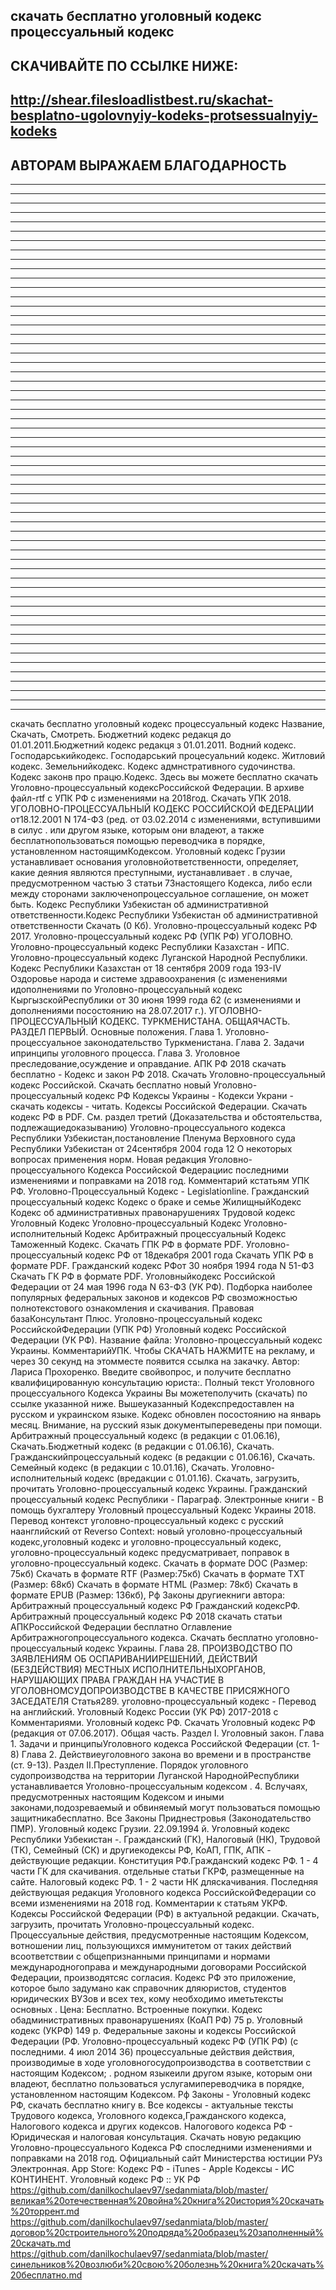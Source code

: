 скачать бесплатно уголовный кодекс процессуальный кодекс
--------------------------------------------------
СКАЧИВАЙТЕ ПО ССЫЛКЕ НИЖЕ:
--------------------------------------------------
http://shear.filesloadlistbest.ru/skachat-besplatno-ugolovnyiy-kodeks-protsessualnyiy-kodeks
--------------------------------------------------
АВТОРАМ ВЫРАЖАЕМ БЛАГОДАРНОСТЬ
--------------------------------------------------
--------------------------------------------------
--------------------------------------------------
--------------------------------------------------
--------------------------------------------------
--------------------------------------------------
--------------------------------------------------
--------------------------------------------------
--------------------------------------------------
--------------------------------------------------
--------------------------------------------------
--------------------------------------------------
--------------------------------------------------
--------------------------------------------------
--------------------------------------------------
--------------------------------------------------
--------------------------------------------------
--------------------------------------------------
--------------------------------------------------
--------------------------------------------------
--------------------------------------------------
--------------------------------------------------
--------------------------------------------------
--------------------------------------------------
--------------------------------------------------
--------------------------------------------------
--------------------------------------------------
--------------------------------------------------
--------------------------------------------------
--------------------------------------------------
--------------------------------------------------
--------------------------------------------------
--------------------------------------------------
--------------------------------------------------
--------------------------------------------------
--------------------------------------------------
--------------------------------------------------
--------------------------------------------------
--------------------------------------------------
--------------------------------------------------
--------------------------------------------------
--------------------------------------------------
--------------------------------------------------
--------------------------------------------------
--------------------------------------------------
--------------------------------------------------
--------------------------------------------------
--------------------------------------------------
--------------------------------------------------
--------------------------------------------------
--------------------------------------------------
--------------------------------------------------
--------------------------------------------------
--------------------------------------------------
--------------------------------------------------
--------------------------------------------------
--------------------------------------------------
--------------------------------------------------
скачать бесплатно уголовный кодекс процессуальный кодекс Название, Скачать, Смотреть. Бюджетний кодекс редакця до 01.01.2011.Бюджетний кодекс редакця з 01.01.2011. Водний кодекс. Господарськийкодекс. Господарський процесуальний кодекс. Житловий кодекс. Земельнийкодекс. Кодекс адмнстративного судочинства. Кодекс законв про працю.Кодекс. Здесь вы можете бесплатно скачать Уголовно-процессуальный кодексРоссийской Федерации. В архиве файл-rtf с УПК РФ с изменениями на 2018год. Скачать УПК 2018. УГОЛОВНО-ПРОЦЕССУАЛЬНЫЙ КОДЕКС РОССИЙСКОЙ ФЕДЕРАЦИИ от18.12.2001 N 174-ФЗ (ред. от 03.02.2014 с изменениями, вступившими в силус . или другом языке, которым они владеют, а также бесплатнопользоваться помощью переводчика в порядке, установленном настоящимКодексом. Уголовный кодекс Грузии устанавливает основания уголовнойответственности, определяет, какие деяния являются преступными, иустанавливает . в случае, предусмотренном частью 3 статьи 73настоящего Кодекса, либо если между сторонами заключенопроцессуальное соглашение, он может быть. Кодекс Республики Узбекистан об административной ответственности.Кодекс Республики Узбекистан об административной ответственности Скачать (0 Кб). Уголовно-процессуальный кодекс РФ 2017. Уголовно-процессуальный кодекс РФ (УПК РФ) УГОЛОВНО. Уголовно-процессуальный кодекс Республики Казахстан - ИПС. Уголовно-процессуальный кодекс Луганской Народной Республики. Кодекс Республики Казахстан от 18 сентября 2009 года  193-IV Оздоровье народа и системе здравоохранения (с изменениями идополнениями по  Уголовно-процессуальный кодекс КыргызскойРеспублики от 30 июня 1999 года  62 (с изменениями и дополнениями посостоянию на 28.07.2017 г.). УГОЛОВНО-ПРОЦЕССУАЛЬНЫЙ КОДЕКС. ТУРКМЕНИСТАНА. ОБЩАЯЧАСТЬ. РАЗДЕЛ ПЕРВЫЙ. Основные положения. Глава 1. Уголовно-процессуальное законодательство Туркменистана. Глава 2. Задачи ипринципы уголовного процесса. Глава 3. Уголовное преследование,осуждение и оправдание. АПК РФ 2018 скачать бесплатно - Кодекс и закон РФ 2018. Скачать Уголовно-процессуальный кодекс Российской. Скачать бесплатно новый Уголовно-процессуальный кодекс РФ
Кодексы Украины - Кодекси Украни - скачать кодексы - читать. Кодексы Российской Федерации. Скачать кодекс РФ в PDF. См. раздел третий (Доказательства и обстоятельства, подлежащиедоказыванию) Уголовно-процессуального кодекса Республики Узбекистан,постановление Пленума Верховного суда Республики Узбекистан от 24сентября 2004 года  12 О некоторых вопросах применения норм. Новая редакция Уголовно-процессуального Кодекса Российской Федерациис последними изменениями и поправками на 2018 год. Комментарий кстатьям УПК РФ. Уголовно-Процессуальный Кодекс - Legislationline. Гражданский процессуальный кодекс  Кодекс о браке и семье  ЖилищныйКодекс  Кодекс об административных правонарушениях  Трудовой кодекс Уголовный Кодекс  Уголовно-процессуальный Кодекс  Уголовно-исполнительный Кодекс  Арбитражный процессуальный Кодекс Таможенный Кодекс. Скачать ГПК РФ в формате PDF. Уголовно-процессуальный кодекс РФ от 18декабря 2001 года  Скачать УПК РФ в формате PDF. Гражданский кодекс РФот 30 ноября 1994 года N 51-ФЗ  Скачать ГК РФ в формате PDF. Уголовныйкодекс Российской Федерации от 24 мая 1996 года N 63-ФЗ (УК РФ). Подборка наиболее популярных федеральных законов и кодексов РФ свозможностью полнотекстового ознакомления и скачивания. Правовая базаКонсультант Плюс.  Уголовно-процессуальный кодекс РоссийскойФедерации (УПК РФ)  Уголовный кодекс Российской Федерации (УК РФ). Название файла: Уголовно-процессуальный кодекс Украины. КомментарийУПК. Чтобы СКАЧАТЬ  НАЖМИТЕ на рекламу, и через 30 секунд на этомместе появится ссылка на закачку. Автор: Лариса Прохоренко. Введите свойвопрос, и получите бесплатно квалифицированную консультацию юриста:. Полный текст Уголовного процессуального Кодекса Украины Вы можетеполучить (скачать) по ссылке указанной ниже. Вышеуказанный Кодекспредоставлен на русском и украинском языке. Кодекс обновлен посостоянию на январь месяц.  Внимание, на русский язык документыпереведены при помощи. Арбитражный процессуальный кодекс (в редакции с 01.06.16), Скачать.Бюджетный кодекс (в редакции с 01.06.16), Скачать. Гражданскийпроцессуальный кодекс (в редакции с 01.06.16), Скачать. Семейный кодекс (в редакции с 10.01.16), Скачать. Уголовно-исполнительный кодекс (вредакции с 01.01.16). Скачать, загрузить, прочитать Уголовно-процессуальный кодекс Украины. Гражданский процессуальный кодекс Республики  - Параграф. Электронные книги - В помощь бухгалтеру
Уголовный процессуальный Кодекс Украины 2018. Перевод контекст уголовно-процессуальный кодекс c русский наанглийский от Reverso Context: новый уголовно-процессуальный кодекс,уголовный кодекс и уголовно-процессуальный кодекс, уголовно-процессуальный кодекс предусматривает, поправок в уголовно-процессуальный кодекс. Скачать в формате DOC (Размер: 75кб) Скачать в формате RTF (Размер:75кб) Скачать в формате TXT (Размер: 68кб) Скачать в формате HTML (Размер: 78кб) Скачать в формате EPUB (Размер: 136кб), Рф Законы другиекниги автора: Арбитражный процессуальный кодекс РФ  Гражданский кодексРФ. Арбитражный процессуальный кодекс РФ 2018 скачать статьи АПКРоссийской Федерации бесплатно Оглавление Арбитражногопроцессуального кодекса. Скачать бесплатно уголовно-процессуальный кодекс Украины. Глава 28. ПРОИЗВОДСТВО ПО ЗАЯВЛЕНИЯМ ОБ ОСПАРИВАНИИРЕШЕНИЙ, ДЕЙСТВИЙ (БЕЗДЕЙСТВИЯ) МЕСТНЫХ ИСПОЛНИТЕЛЬНЫХОРГАНОВ, НАРУШАЮЩИХ ПРАВА ГРАЖДАН НА УЧАСТИЕ В УГОЛОВНОМСУДОПРОИЗВОДСТВЕ В КАЧЕСТВЕ ПРИСЯЖНОГО ЗАСЕДАТЕЛЯ  Статья289. уголовно-процессуальный кодекс - Перевод на английский. Уголовный Кодекс России (УК РФ) 2017-2018 с Комментариями. Уголовный кодекс РФ. Скачать Уголовный кодекс РФ (редакция от 07.06.2017). Общая часть. Раздел I. Уголовный закон. Глава 1. Задачи и принципыУголовного кодекса Российской Федерации (ст. 1-8) Глава 2. Действиеуголовного закона во времени и в пространстве (ст. 9-13). Раздел II.Преступление. Порядок уголовного судопроизводства на территории Луганской НароднойРеспублики устанавливается Уголовно-процессуальным кодексом . 4. Вслучаях, предусмотренных настоящим Кодексом и иными законами,подозреваемый и обвиняемый могут пользоваться помощью защитникабесплатно. Все Законы Приднестровья (Законодательство ПМР). Уголовный кодекс Грузии. 22.09.1994 й. Уголовный кодекс Республики Узбекистан -. Гражданский (ГК), Налоговый (НК), Трудовой (ТК), Семейный (СК) и другиекодексы РФ, КоАП, ГПК, АПК - действующие редакции. Конституция РФ.Гражданский кодекс РФ. 1 - 4 части ГК для скачивания. отдельные статьи ГКРФ, размещенные на сайте. Налоговый кодекс РФ. 1 - 2 части НК дляскачивания.
Последняя действующая редакция Уголовного кодекса РоссийскойФедерации со всеми изменениями на 2018 год. Комментарии к статьям УКРФ. Кодексы Российской Федерации (РФ) в актуальной редакции. Скачать, загрузить, прочитать Уголовно-процессуальный кодекс. Процессуальные действия, предусмотренные настоящим Кодексом, вотношении лиц, пользующихся иммунитетом от таких действий всоответствии с общепризнанными принципами и нормами международногоправа и международными договорами Российской Федерации, производятсяс согласия. Кодекс РФ  это приложение, которое было задумано как справочник дляюристов, студентов юридических ВУЗов и всех тех, кому необходимо иметьтексты основных . Цена: Бесплатно. Встроенные покупки. Кодекс обадминистративных правонарушениях (КоАП РФ) 75 р. Уголовный кодекс (УКРФ) 149 р. Федеральные законы и кодексы Российской Федерации (РФ. Уголовно-процессуальный кодекс РФ (УПК РФ) (с последними. 4 июл 2014  36) процессуальные действия  действия, производимые в ходе уголовногосудопроизводства в соответствии с настоящим Кодексом; . родном языкеили другом языке, которым они владеют, бесплатно пользоваться услугамипереводчика в порядке, установленном настоящим Кодексом. Рф Законы - Уголовный кодекс РФ, скачать бесплатно книгу в. Все кодексы - актуальные тексты Трудового кодекса, Уголовного кодекса,Гражданского кодекса, Налогового кодекса и других кодексов. Налогового кодекса РФ - Юридическая и налоговая консультация. Скачать новую редакцию Уголовно-процессуального Кодекса РФ споследними изменениями и поправками на 2018 год. Официальный сайт Министерства юстиции РУз  Электронная. App Store: Кодекс РФ - iTunes - Apple
Кодексы - ИС КОНТИНЕНТ. Уголовный кодекс РФ :: УК РФ
https://github.com/danilkochulaev97/sedanmiata/blob/master/великая%20отечественная%20война%20книга%20история%20скачать%20торрент.md
https://github.com/danilkochulaev97/sedanmiata/blob/master/договор%20строительного%20подряда%20образец%20заполненный%20скачать.md
https://github.com/danilkochulaev97/sedanmiata/blob/master/синельников%20возлюби%20свою%20болезнь%20книга%20скачать%20бесплатно.md